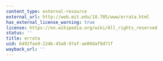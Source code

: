 ```yaml
---
content_type: external-resource
external_url: http://web.mit.edu/18.705/www/errata.html
has_external_license_warning: true
license: https://en.wikipedia.org/wiki/All_rights_reserved
status: ''
title: errata
uid: 6492fae9-224b-45a0-97af-ae09daf9d71f
wayback_url: ''
---
```

